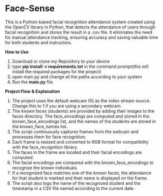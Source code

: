 # Face-Sense
This is a Python-based facial recognition attendance system created  using the OpenCV library in Python, that detects the attendance of users through facial recognition and stores the result in a .csv file. It eliminates the need for manual attendance tracking, ensuring accuracy and saving valuable time for both students and instructors.

**How to Use**
  1. Download or clone my Repository to your device
  2. type **pip install -r requirements.txt** in the command prompt(this will install the required packages for the project)
  3. open main.py and  change all the paths according to your system
  4. Run the **main.py** file

**Project Flow & Explanation**
 1. The project uses the default webcam (0) as the video stream source. Change this to 1 if you are using a secondary webcam.
 2. The known faces (students) are provided by adding their images to the faces directory. The face_encodings are computed and stored in the known_face_encodings list, and the names of the students are stored in the known_face_names list.
 3. The script continuously captures frames from the webcam and processes them for face recognition.
 4. Each frame is resized and converted to RGB format for compatibility with the face_recognition library.
 5. The faces in the frame are located and their facial encodings are computed.
 6. The facial encodings are compared with the known_face_encodings to recognize the known individuals.
 7. If a recognized face matches one of the known faces, the attendance for that student is marked and their name is displayed on the frame.
 8. The script also logs the name of the recognized student and the timestamp in a CSV file named according to the current date.
